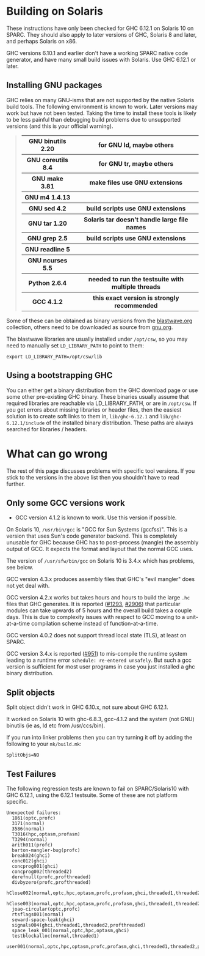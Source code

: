# Building on Solaris


These instructions have only been checked for GHC 6.12.1 on Solaris 10 on SPARC. They should also apply to later versions of GHC, Solaris 8 and later, and perhaps Solaris on x86. 


GHC versions 6.10.1 and earlier don't have a working SPARC native code generator, and have many small build issues with Solaris. Use GHC 6.12.1 or later.

## Installing GNU packages


GHC relies on many GNU-isms that are not supported by the native Solaris build tools. The following environment is known to work. Later versions may work but have not been tested. Taking the time to install these tools is likely to be less painful than debugging build problems due to unsupported versions (and this is your official warning).

> <table><tr><th> GNU binutils 2.20  </th>
> <th> for GNU ld, maybe others 
> </th></tr>
> <tr><th> GNU coreutils 8.4  </th>
> <th> for GNU tr, maybe others 
> </th></tr>
> <tr><th> GNU make 3.81     </th>
> <th> make files use GNU extensions 
> </th></tr>
> <tr><th> GNU m4 1.4.13     </th>
> <th></th></tr>
> <tr><th> GNU sed 4.2           </th>
> <th> build scripts use GNU extensions 
> </th></tr>
> <tr><th> GNU tar 1.20         </th>
> <th> Solaris tar doesn't handle large file names 
> </th></tr>
> <tr><th> GNU grep 2.5      </th>
> <th> build scripts use GNU extensions 
> </th></tr>
> <tr><th> GNU readline 5 </th>
> <th></th></tr>
> <tr><th> GNU ncurses 5.5 </th>
> <th></th></tr>
> <tr><th> Python 2.6.4 </th>
> <th> needed to run the testsuite with multiple threads 
> </th></tr>
> <tr><th> GCC 4.1.2       </th>
> <th> this exact version is strongly recommended 
> </th></tr></table>


Some of these can be obtained as binary versions from the  [ blastwave.org](http://www.blastwave.org/) collection, others need to be downloaded as source from [ gnu.org](http://www.gnu.org).


The blastwave libraries are usually installed under `/opt/csw`, so you may need to manually set `LD_LIBRARY_PATH` to point to them:

```wiki
export LD_LIBRARY_PATH=/opt/csw/lib
```

## Using a bootstrapping GHC


You can either get a binary distribution from the GHC download page or use some other pre-existing GHC binary. These binaries usually assume that required libraries are reachable via LD_LIBRARY_PATH, or are in `/opt/csw`. If you get errors about missing libraries or header files, then the easiest solution is to create soft links to them in, `lib/ghc-6.12.1` and `lib/ghc-6.12.1/include` of the installed binary distribution. These paths are always searched for libraries / headers.

# What can go wrong


The rest of this page discusses problems with specific tool versions. If you stick to the versions in the above list then you shouldn't have to read further.

## Only some GCC versions work

- GCC version 4.1.2 is known to work. Use this version if possible.


On Solaris 10, `/usr/bin/gcc` is "GCC for Sun Systems (gccfss)". This is a version that uses Sun's code generator backend. This is completely unusable for GHC because GHC has to post-process (mangle) the assembly output of GCC. It expects the format and layout that the normal GCC uses.


The version of `/usr/sfw/bin/gcc` on Solaris 10 is 3.4.x which has problems, see below.


GCC version 4.3.x produces assembly files that GHC's "evil mangler" does not yet deal with.


GCC version 4.2.x works but takes hours and hours to build the large `.hc` files that GHC generates. It is reported ([\#1293](https://gitlab.haskell.org//ghc/ghc/issues/1293), [\#2906](https://gitlab.haskell.org//ghc/ghc/issues/2906)) that particular modules can take upwards of 5 hours and the overall build takes a couple days. This is due to complexity issues with respect to GCC moving to a unit-at-a-time compilation scheme instead of function-at-a-time.


GCC version 4.0.2 does not support thread local state (TLS), at least on SPARC.


GCC version 3.4.x is reported ([\#951](https://gitlab.haskell.org//ghc/ghc/issues/951)) to mis-compile the runtime system leading to a runtime error `schedule: re-entered unsafely`.
But such a gcc version is sufficient for most user programs in case you just installed a ghc binary distribution. 

## Split objects


Split object didn't work in GHC 6.10.x, not sure about GHC 6.12.1.


It worked on Solaris 10 with ghc-6.8.3, gcc-4.1.2 and the system (not GNU) binutils (ie as, ld etc from /usr/ccs/bin).


If you run into linker problems then you can try turning it off by adding the following to your `mk/build.mk`:

```wiki
SplitObjs=NO
```

## Test Failures


The following regression tests are known to fail on SPARC/Solaris10 with GHC 6.12.1, using the 6.12.1 testsuite. Some of these are not platform specific.

```wiki
Unexpected failures:
  1861(optc,profc)
  3171(normal)
  3586(normal)
  T3016(hpc,optasm,profasm)
  T3294(normal)
  arith011(profc)
  barton-mangler-bug(profc)
  break024(ghci)
  conc012(ghci)
  concprog001(ghci)
  concprog002(threaded2)
  derefnull(profc,profthreaded)
  divbyzero(profc,profthreaded)
  hClose002(normal,optc,hpc,optasm,profc,profasm,ghci,threaded1,threaded2,profthreaded)
  hClose003(normal,optc,hpc,optasm,profc,profasm,ghci,threaded1,threaded2,profthreaded)
  joao-circular(optc,profc)
  rtsflags001(normal)
  seward-space-leak(ghci)
  signals004(ghci,threaded1,threaded2,profthreaded)
  space_leak_001(normal,optc,hpc,optasm,ghci)
  testblockalloc(normal,threaded1)
  user001(normal,optc,hpc,optasm,profc,profasm,ghci,threaded1,threaded2,profthreaded)
```